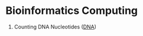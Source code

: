 # Bioinformatics Computing

1. Counting DNA Nucleotides ([DNA](http://rosalind.info/problems/dna/))
